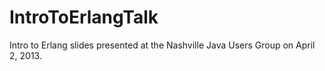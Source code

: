 IntroToErlangTalk
=================

Intro to Erlang slides presented at the Nashville Java Users Group on April 2, 2013.